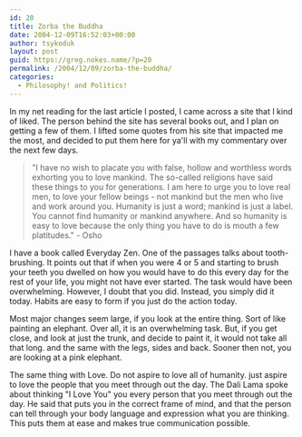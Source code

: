 ```yaml
---
id: 20
title: Zorba the Buddha
date: 2004-12-09T16:52:03+00:00
author: tsykoduk
layout: post
guid: https://greg.nokes.name/?p=20
permalink: /2004/12/09/zorba-the-buddha/
categories:
  - Philosophy! and Politics!
---
```

In my net reading for the last article I posted, I came across a site that I kind of liked. The person behind the site has several books out, and I plan on getting a few of them. I lifted some quotes from his site that impacted me the most, and decided to put them here for ya'll with my commentary over the next few days.

>"I have no wish to placate you with false, hollow and worthless words exhorting you to love mankind. The so-called religions have said these things to you for generations. I am here to urge you to love real men, to love your fellow beings - not mankind but the men who live and work around you. Humanity is just a word; mankind is just a label. You cannot find humanity or mankind anywhere. And so humanity is easy to love because the only thing you have to do is mouth a few platitudes." - Osho

I have a book called Everyday Zen. One of the passages talks about tooth-brushing. It points out that if when you were 4 or 5 and starting to brush your teeth you dwelled on how you would have to do this every day for the rest of your life, you might not have ever started. The task would have been overwhelming. However, I doubt that you did. Instead, you simply did it today. Habits are easy to form if you just do the action today.

Most major changes seem large, if you look at the entire thing. Sort of like painting an elephant. Over all, it is an overwhelming task. But, if you get close, and look at just the trunk, and decide to paint it, it would not take all that long. and the same with the legs, sides and back. Sooner then not, you are looking at a pink elephant.

The same thing with Love. Do not aspire to love all of humanity. just aspire to love the people that you meet through out the day. The Dali Lama spoke about thinking "I Love You" you every person that you meet through out the day. He said that puts you in the correct frame of mind, and that the person can tell through your body language and expression what you are thinking. This puts them at ease and makes true communication possible.